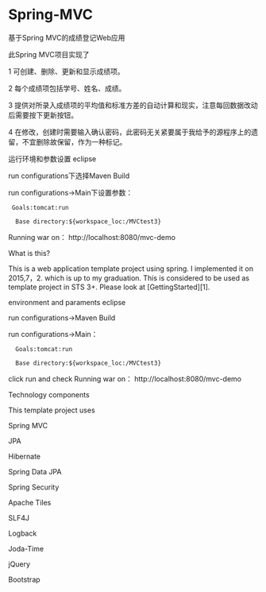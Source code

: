 # Spring-MVC
基于Spring MVC的成绩登记Web应用


此Spring MVC项目实现了

1 可创建、删除、更新和显示成绩项。

2 每个成绩项包括学号、姓名、成绩。

3 提供对所录入成绩项的平均值和标准方差的自动计算和现实，注意每回数据改动后需要按下更新按钮。

4 在修改，创建时需要输入确认密码，此密码无关紧要属于我给予的源程序上的遗留，不宜删除故保留，作为一种标记。



运行环境和参数设置
  eclipse 


  run configurations下选择Maven Build


  run configurations->Main下设置参数：

     Goals:tomcat:run

      Base directory:${workspace_loc:/MVCtest3}



  Running war on： http://localhost:8080/mvc-demo




What is this?

This is a web application template project using spring. I implemented it on 2015,7，2. which is up to my graduation. This is considered to be used as template project in STS 3+. Please look at [GettingStarted][1].



environment and paraments
eclipse 

  run configurations->Maven Build


  run configurations->Main：

      Goals:tomcat:run

      Base directory:${workspace_loc:/MVCtest3}



click run and check Running war on： http://localhost:8080/mvc-demo




Technology components

This template project uses

Spring MVC

JPA

Hibernate

Spring Data JPA

Spring Security

Apache Tiles

SLF4J

Logback

Joda-Time

jQuery

Bootstrap
